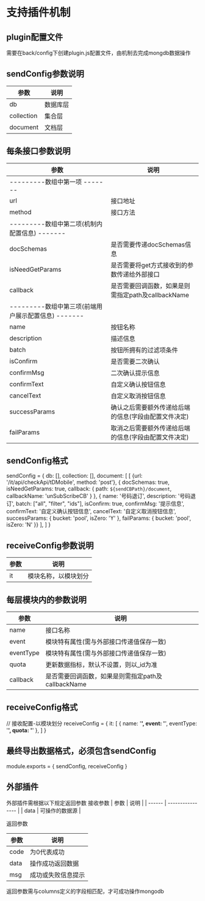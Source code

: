 # 支持插件机制

## plugin配置文件

需要在back/config下创建plugin.js配置文件，由机制去完成mongdb数据操作

## sendConfig参数说明

| 参数          | 说明             |
| ------------ | ---------------- |
| db           | 数据库层          |
| collection   | 集合层            |
| document     | 文档层            |


## 每条接口参数说明
| 参数          | 说明             |
| ------------ | ---------------- |
| ---------数组中第一项  -------   |
| url          | 接口地址          |
| method       | 接口方法           |
| ---------数组中第二项(机制内配置信息)  -------   |
| docSchemas        | 是否需要传递docSchemas信息          |
| isNeedGetParams   | 是否需要将get方式接收到的参数传递给外部接口            |
| callback          | 是否需要回调函数，如果是则需指定path及callbackName            |
| ---------数组中第三项(前端用户展示配置信息)  -------   |
| name              | 按钮名称                            |
| description       | 描述信息         |
| batch             | 按钮所拥有的过滤项条件          |
| isConfirm         | 是否需要二次确认          |
| confirmMsg        | 二次确认提示信息          |
| confirmText       | 自定义确认按钮信息          |
| cancelText        | 自定义取消按钮信息          |
| successParams     | 确认之后需要额外传递给后端的信息(字段由配置文件决定)   |
| failParams        | 取消之后需要额外传递给后端的信息(字段由配置文件决定)   |

## sendConfig格式
sendConfig = {
  db: [],
  collection: [],
  document:  [
    [
        {url: '/it/api/checkApi/tDMobile', method: 'post'}, { docSchemas: true, isNeedGetParams: true, callback: { path: `${sendCBPath}/document`, callbackName: 'unSubScribeCB' } }, { name: '号码退订', description: '号码退订', batch: ["all", "filter", "ids"], isConfirm: true, confirmMsg: '提示信息',  confirmText: '自定义确认按钮信息', cancelText: '自定义取消按钮信息', successParams: { bucket: 'pool', isZero: 'Y' }, failParams: { bucket: 'pool', isZero: 'N' }}
      ],
  ]
}

## receiveConfig参数说明
| 参数          | 说明               |
| ------------ | ----------------   |
| it           | 模块名称，以模块划分 |


## 每层模块内的参数说明
| 参数          | 说明               |
| ------------  | ----------------   |
| name          | 接口名称           |
| event          | 模块特有属性(需与外部接口传递值保存一致)           |
| eventType      | 模块特有属性(需与外部接口传递值保存一致)           |
| quota           | 更新数据指标，默认不设置，则以_id为准           |
| callback        | 是否需要回调函数，如果是则需指定path及callbackName            |


## receiveConfig格式

// 接收配置-以模块划分
receiveConfig = {
  it: [
    { name: '**', event: '**', eventType: '**', quota: '**' },
  ]
}

## 最终导出数据格式，必须包含sendConfig
module.exports = {
  sendConfig,
  receiveConfig
}


## 外部插件

外部插件需根据以下规定返回参数
接收参数
| 参数      | 说明              |
| ------    | ----------------  |
| data      | 可操作的数据源   |

返回参数

| 参数      | 说明              |
| ------    | ----------------  |
| code      | 为0代表成功        |
| data      | 操作成功返回数据   |
| msg       | 成功或失败信息提示 |

返回参数需与columns定义的字段相匹配，才可成功操作mongodb

